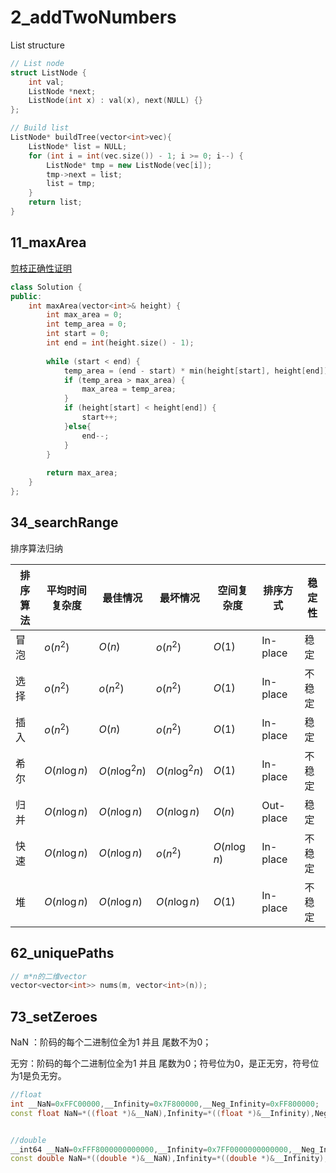 # 2_addTwoNumbers

List structure

```c++
// List node
struct ListNode {
    int val;
    ListNode *next;
    ListNode(int x) : val(x), next(NULL) {}
};

// Build list
ListNode* buildTree(vector<int>vec){
    ListNode* list = NULL;
    for (int i = int(vec.size()) - 1; i >= 0; i--) {
        ListNode* tmp = new ListNode(vec[i]);
        tmp->next = list;
        list = tmp;
    }
    return list;
}
```



## 11_maxArea

[剪枝正确性证明](https://leetcode-cn.com/problems/container-with-most-water/solution/zhi-guan-de-shuang-zhi-zhen-fa-jie-shi-by-na-kong/)

```c++
class Solution {
public:
    int maxArea(vector<int>& height) {
        int max_area = 0;
        int temp_area = 0;
        int start = 0;
        int end = int(height.size() - 1);
        
        while (start < end) {
            temp_area = (end - start) * min(height[start], height[end]);
            if (temp_area > max_area) {
                max_area = temp_area;
            }
            if (height[start] < height[end]) {
                start++;
            }else{
                end--;
            }
        }
        
        return max_area;
    }
};
```



## 34_searchRange



排序算法归纳

| 排序算法 | 平均时间复杂度 | 最佳情况        | 最坏情况        | 空间复杂度    | 排序方式  | 稳定性 |
| -------- | -------------- | --------------- | --------------- | ------------- | --------- | ------ |
| 冒泡     | $o(n^2)$       | $O(n)$          | $o(n^2)$        | $O(1)$        | In-place  | 稳定   |
| 选择     | $o(n^2)$       | $o(n^2)$        | $o(n^2)$        | $O(1)$        | In-place  | 不稳定 |
| 插入     | $o(n^2)$       | $O(n)$          | $o(n^2)$        | $O(1)$        | In-place  | 稳定   |
| 希尔     | $O(n\log{n})$  | $O(n\log^2{n})$ | $O(n\log^2{n})$ | $O(1)$        | In-place  | 不稳定 |
| 归并     | $O(n\log{n})$  | $O(n\log{n})$   | $O(n\log{n})$   | $O(n)$        | Out-place | 稳定   |
| 快速     | $O(n\log{n})$  | $O(n\log{n})$   | $o(n^2)$        | $O(n\log{n})$ | In-place  | 不稳定 |
| 堆       | $O(n\log{n})$  | $O(n\log{n})$   | $O(n\log{n})$   | $O(1)$        | In-place  | 不稳定 |



## 62_uniquePaths

```c++
// m*n的二维vector
vector<vector<int>> nums(m, vector<int>(n));
```



## 73_setZeroes

NaN ：阶码的每个二进制位全为1  并且  尾数不为0；

无穷：阶码的每个二进制位全为1  并且  尾数为0；符号位为0，是正无穷，符号位为1是负无穷。

```c++
//float
int __NaN=0xFFC00000,__Infinity=0x7F800000,__Neg_Infinity=0xFF800000;
const float NaN=*((float *)&__NaN),Infinity=*((float *)&__Infinity),Neg_Infinity=*((float *)&__Neg_Infinity); 


//double
__int64 __NaN=0xFFF8000000000000,__Infinity=0x7FF0000000000000,__Neg_Infinity=0xFFF0000000000000;
const double NaN=*((double *)&__NaN),Infinity=*((double *)&__Infinity),Neg_Infinity=*((double *)&__Neg_Infinity); 
```

